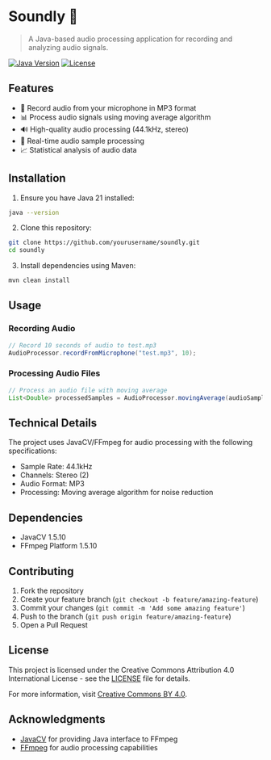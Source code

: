 # Soundly 🎵

> A Java-based audio processing application for recording and analyzing audio signals.

[![Java Version](https://img.shields.io/badge/Java-21-orange.svg)](https://www.oracle.com/java/technologies/downloads/#java21)
[![License](https://img.shields.io/badge/License-CC%20BY%204.0-lightgrey.svg)](http://creativecommons.org/licenses/by/4.0/)

## Features

- 🎤 Record audio from your microphone in MP3 format
- 📊 Process audio signals using moving average algorithm
- 🔊 High-quality audio processing (44.1kHz, stereo)
- 🎯 Real-time audio sample processing
- 📈 Statistical analysis of audio data

## Installation

1. Ensure you have Java 21 installed:
```bash
java --version
```

2. Clone this repository:
```bash
git clone https://github.com/yourusername/soundly.git
cd soundly
```

3. Install dependencies using Maven:
```bash
mvn clean install
```

## Usage

### Recording Audio

```java
// Record 10 seconds of audio to test.mp3
AudioProcessor.recordFromMicrophone("test.mp3", 10);
```

### Processing Audio Files

```java
// Process an audio file with moving average
List<Double> processedSamples = AudioProcessor.movingAverage(audioSamples, 100);
```

## Technical Details

The project uses JavaCV/FFmpeg for audio processing with the following specifications:

- Sample Rate: 44.1kHz
- Channels: Stereo (2)
- Audio Format: MP3
- Processing: Moving average algorithm for noise reduction

## Dependencies

- JavaCV 1.5.10
- FFmpeg Platform 1.5.10

## Contributing

1. Fork the repository
2. Create your feature branch (`git checkout -b feature/amazing-feature`)
3. Commit your changes (`git commit -m 'Add some amazing feature'`)
4. Push to the branch (`git push origin feature/amazing-feature`)
5. Open a Pull Request

## License

This project is licensed under the Creative Commons Attribution 4.0 International License - see the [LICENSE](LICENSE) file for details.

For more information, visit [Creative Commons BY 4.0](http://creativecommons.org/licenses/by/4.0/).

## Acknowledgments

- [JavaCV](https://github.com/bytedeco/javacv) for providing Java interface to FFmpeg
- [FFmpeg](https://ffmpeg.org/) for audio processing capabilities
